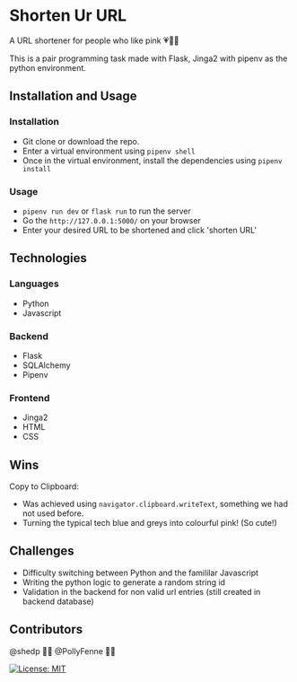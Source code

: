 # Shorten Ur URL

A URL shortener for people who like pink :heartpulse::kiss::heart_decoration:

This is a pair programming task made with Flask, Jinga2 with pipenv as the python environment.

## Installation and Usage

### Installation

- Git clone or download the repo.
- Enter a virtual environment using `pipenv shell`
- Once in the virtual environment, install the dependencies using `pipenv install`

### Usage

- `pipenv run dev` or  `flask run` to run the server
- Go the `http://127.0.0.1:5000/` on your browser
- Enter your desired URL to be shortened and click 'shorten URL'

## Technologies

### Languages
- Python
- Javascript
### Backend
- Flask
- SQLAlchemy
- Pipenv
### Frontend
- Jinga2
- HTML
- CSS


## Wins

Copy to Clipboard:
- Was achieved using `navigator.clipboard.writeText`, something we had not used before.
- Turning the typical tech blue and greys into colourful pink! (So cute!)

## Challenges

- Difficulty switching between Python and the famililar Javascript
- Writing the python logic to generate a random string id
- Validation in the backend for non valid url entries (still created in backend database)

## Contributors

@shedp :woman_technologist:
@PollyFenne :woman_technologist:

[![License: MIT](https://img.shields.io/badge/License-MIT-yellow.svg?style=flat&logo=appveyor)](https://opensource.org/licenses/MIT)
